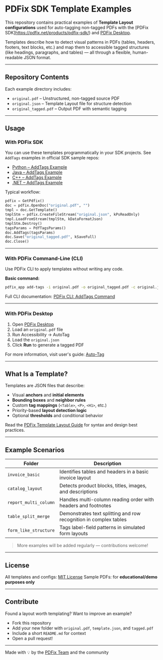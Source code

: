 # PDFix SDK Template Examples

This repository contains practical examples of **Template Layout configurations** used for auto-tagging non-tagged PDFs with the [PDFix SDK]https://pdfix.net/products/pdfix-sdk/) and [PDFix Desktop](https://pdfix.net/products/pdfix-desktop-pro/).

Templates describe how to detect visual patterns in PDFs (tables, headers, footers, text blocks, etc.) and map them to accessible tagged structures (like headings, paragraphs, and tables) — all through a flexible, human-readable JSON format.

---

## Repository Contents

Each example directory includes:

- `original.pdf` – Unstructured, non-tagged source PDF
- `original.json` – Template Layout file for structure detection
- `original_tagged.pdf` – Output PDF with semantic tagging

---

## Usage

### With PDFix SDK

You can use these templates programmatically in your SDK projects. See `AddTags` examples in official SDK sample repos:

- [Python – AddTags Example](https://github.com/pdfix/pdfix_sdk_example_python/blob/master/src/AddTags.py)
- [Java – AddTags Example](https://github.com/pdfix/pdfix_sdk_example_java/blob/master/src/main/java/net/pdfix/samples/AddTags.java)
- [C++ – AddTags Example](https://github.com/pdfix/pdfix_sdk_example_cpp/blob/master/src/AddTags.cpp)
- [.NET – AddTags Example](https://github.com/pdfix/pdfix_sdk_example_dotnet/blob/master/src/AddTags.cs)

Typical workflow:
```python
pdfix = GetPdfix()
doc = pdfix.OpenDoc("original.pdf", "")
tmpl = doc.GetTemplate()
tmplStm = pdfix.CreateFileStream("original.json", kPsReadOnly)
tmpl.LoadFromStream(tmplStm, kDataFormatJson)
tmplStm.Destroy()
tagsParams = PdfTagsParams()
doc.AddTags(tagsParams)
doc.Save("original_tagged.pdf", kSaveFull)
doc.Close()
````

---

### With PDFix Command-Line (CLI)

Use PDFix CLI to apply templates without writing any code.

**Basic command:**

```bash
pdfix_app add-tags -i original.pdf -o original_tagged.pdf -c original.json
```

Full CLI documentation:
[PDFix CLI: AddTags Command](https://pdfix.net/support/pdfix-command-line/#add-tags)

---

### With PDFix Desktop

1. Open [PDFix Desktop](https://pdfix.net/pdfix-desktop/)
2. Load an `original.pdf` file
3. Run Accessibility -> AutoTag
4. Load the `original.json`
7. Click **Run** to generate a tagged PDF

For more information, visit user's guide:
[Auto-Tag](https://pdfix.net/user-guide-workflow-for-creating-an-accessible-pdf/?ref=ref-auto-tag#Auto-tag)

---

## What Is a Template?

Templates are JSON files that describe:

* Visual **anchors** and **initial elements**
* **Bounding boxes** and **neighbor rules**
* Custom **tag mappings** (`<Table>`, `<P>`, `<H1>`, etc.)
* Priority-based **layout detection logic**
* Optional **thresholds** and conditional behavior

Read the [PDFix Template Layout Guide](https://pdfix.net/user-guide-template/) for syntax and design best practices.

---

## Example Scenarios

| Folder                | Description                                                       |
| --------------------- | ----------------------------------------------------------------- |
| `invoice_basic`       | Identifies tables and headers in a basic invoice layout           |
| `catalog_layout`      | Detects product blocks, titles, images, and descriptions          |
| `report_multi_column` | Handles multi-column reading order with headers and footnotes     |
| `table_split_merge`   | Demonstrates text splitting and row recognition in complex tables |
| `form_like_structure` | Tags label-field patterns in simulated form layouts               |

> More examples will be added regularly — contributions welcome!

---

## License

All templates and configs: [MIT License](LICENSE)
Sample PDFs: for **educational/demo purposes only**

---

## Contribute

Found a layout worth templating? Want to improve an example?

* Fork this repository
* Add your new folder with `original.pdf`, `template.json`, and `tagged.pdf`
* Include a short `README.md` for context
* Open a pull request!

---

Made with 💡 by the [PDFix Team](https://pdfix.net) and the community
